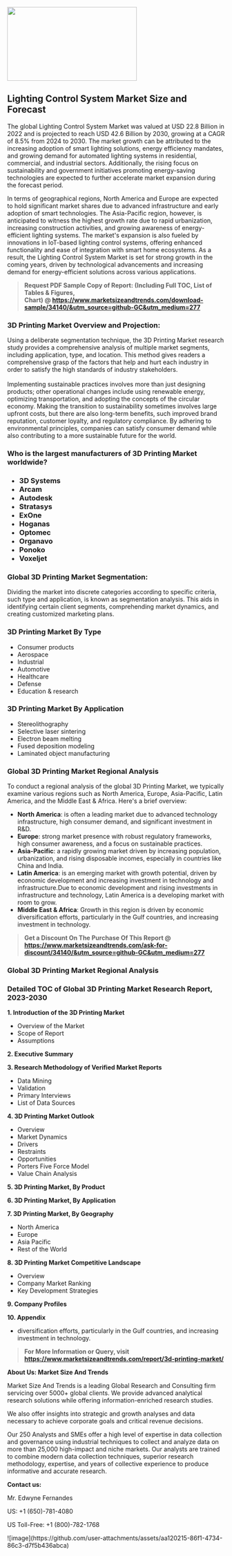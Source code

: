 <p><img class="alignnone size-medium wp-image-20088" src="https://ffe5etoiles.com/wp-content/uploads/2024/12/MST1-300x171.png" alt="" width="300" height="171" /></p><h2>Lighting Control System Market Size and Forecast</h2><p>The global Lighting Control System Market was valued at USD 22.8 Billion in 2022 and is projected to reach USD 42.6 Billion by 2030, growing at a CAGR of 8.5% from 2024 to 2030. The market growth can be attributed to the increasing adoption of smart lighting solutions, energy efficiency mandates, and growing demand for automated lighting systems in residential, commercial, and industrial sectors. Additionally, the rising focus on sustainability and government initiatives promoting energy-saving technologies are expected to further accelerate market expansion during the forecast period.</p><p>In terms of geographical regions, North America and Europe are expected to hold significant market shares due to advanced infrastructure and early adoption of smart technologies. The Asia-Pacific region, however, is anticipated to witness the highest growth rate due to rapid urbanization, increasing construction activities, and growing awareness of energy-efficient lighting systems. The market's expansion is also fueled by innovations in IoT-based lighting control systems, offering enhanced functionality and ease of integration with smart home ecosystems. As a result, the Lighting Control System Market is set for strong growth in the coming years, driven by technological advancements and increasing demand for energy-efficient solutions across various applications.</p></p><blockquote id="" class=""><strong>Request PDF Sample Copy of Report: (Including Full TOC, List of Tables &amp; Figures, Chart)&nbsp;@&nbsp;<strong><a href="https://www.marketsizeandtrends.com/download-sample/34140/&utm_source=github-GC&utm_medium=277" target="_blank">https://www.marketsizeandtrends.com/download-sample/34140/&utm_source=github-GC&utm_medium=277</a></strong></strong></blockquote><h3 id="" class="">3D Printing Market&nbsp;Overview and Projection:</h3><p id="" class="">Using a deliberate segmentation technique, the 3D Printing Market research study provides a comprehensive analysis of multiple market segments, including application, type, and location. This method gives readers a comprehensive grasp of the factors that help and hurt each industry in order to satisfy the high standards of industry stakeholders. <br /> <br />Implementing sustainable practices involves more than just designing products; other operational changes include using renewable energy, optimizing transportation, and adopting the concepts of the circular economy. Making the transition to sustainability sometimes involves large upfront costs, but there are also long-term benefits, such improved brand reputation, customer loyalty, and regulatory compliance. By adhering to environmental principles, companies can satisfy consumer demand while also contributing to a more sustainable future for the world.</p><h3 id="" class="">Who is the largest manufacturers of&nbsp;3D Printing Market worldwide?</h3><h3 class=""><p><ul><li>3D Systems </li><li> Arcam </li><li> Autodesk </li><li> Stratasys </li><li> ExOne </li><li> Hoganas </li><li> Optomec </li><li> Organavo </li><li> Ponoko </li><li> Voxeljet</li></ul></p></h3><h3 id="" class="">Global&nbsp;3D Printing Market Segmentation:</h3><p id="" class="">Dividing the market into discrete categories according to specific criteria, such type and application, is known as segmentation analysis. This aids in identifying certain client segments, comprehending market dynamics, and creating customized marketing plans.</p><h3 id="" class="">3D Printing Market&nbsp;By Type</h3><p><p><ul><li>Consumer products </li><li> Aerospace </li><li> Industrial </li><li> Automotive </li><li> Healthcare </li><li> Defense </li><li> Education & research</p></li></ul></p></p><h3 id="" class="">3D Printing Market&nbsp;By Application</h3><p class=""><p><ul><li>Stereolithography </li><li> Selective laser sintering </li><li> Electron beam melting </li><li> Fused deposition modeling </li><li> Laminated object manufacturing</li></ul></p></p><h3 id="" class="">Global 3D Printing Market Regional Analysis</h3><p id="" class="">To conduct a regional analysis of the global 3D Printing Market, we typically examine various regions such as North America, Europe, Asia-Pacific, Latin America, and the Middle East &amp; Africa. Here's a brief overview:</p><ul><li><strong>North America</strong>: is often a leading market due to advanced technology infrastructure, high consumer demand, and significant investment in R&amp;D.</li><li><strong>Europe</strong>: strong market presence with robust regulatory frameworks, high consumer awareness, and a focus on sustainable practices.</li><li><strong>Asia-Pacific</strong>: a rapidly growing market driven by increasing population, urbanization, and rising disposable incomes, especially in countries like China and India.</li><li><strong>Latin America</strong>: is an emerging market with growth potential, driven by economic development and increasing investment in technology and infrastructure.Due to economic development and rising investments in infrastructure and technology, Latin America is a developing market with room to grow.</li><li><strong>Middle East &amp; Africa</strong>: Growth in this region is driven by economic diversification efforts, particularly in the Gulf countries, and increasing investment in technology.</li></ul><blockquote id="" class=""><strong>Get a Discount On The Purchase Of This Report @ <strong><a href="https://www.marketsizeandtrends.com/ask-for-discount/34140/&utm_source=github-GC&utm_medium=277" target="_blank">https://www.marketsizeandtrends.com/ask-for-discount/34140/&utm_source=github-GC&utm_medium=277</a></strong></strong></blockquote><h3 id="" class="">Global 3D Printing Market Regional Analysis</h3><h3 id="" class="">Detailed TOC of Global 3D Printing Market Research Report, 2023-2030</h3><p id="" class=""><strong>1. Introduction of the 3D Printing Market</strong></p><ul><li>Overview of the Market</li><li>Scope of Report</li><li>Assumptions</li></ul><p id="" class=""><strong>2. Executive Summary</strong></p><p id="" class=""><strong>3. Research Methodology of Verified Market Reports</strong></p><ul><li>Data Mining</li><li>Validation</li><li>Primary Interviews</li><li>List of Data Sources</li></ul><p id="" class=""><strong>4. 3D Printing Market Outlook</strong></p><ul><li>Overview</li><li>Market Dynamics</li><li>Drivers</li><li>Restraints</li><li>Opportunities</li><li>Porters Five Force Model</li><li>Value Chain Analysis</li></ul><p id="" class=""><strong>5. 3D Printing Market, By Product</strong></p><p id="" class=""><strong>6. 3D Printing Market, By Application</strong></p><p id="" class=""><strong>7. 3D Printing Market, By Geography</strong></p><ul><li>North America</li><li>Europe</li><li>Asia Pacific</li><li>Rest of the World</li></ul><p id="" class=""><strong>8. 3D Printing Market Competitive Landscape</strong></p><ul><li>Overview</li><li>Company Market Ranking</li><li>Key Development Strategies</li></ul><p id="" class=""><strong>9. Company Profiles</strong></p><p id="" class=""><strong>10. Appendix</strong></p><ul><li>diversification efforts, particularly in the Gulf countries, and increasing investment in technology.</li></ul><blockquote id="" class=""><strong>For More Information or Query, visit <strong><strong><a href="https://www.marketsizeandtrends.com/report/3d-printing-market/" target="_blank">https://www.marketsizeandtrends.com/report/3d-printing-market/</a></strong></strong></strong></blockquote><p id="" class=""><strong>About Us: Market Size And Trends</strong></p><p id="" class="">Market Size And Trends is a leading Global Research and Consulting firm servicing over 5000+ global clients. We provide advanced analytical research solutions while offering information-enriched research studies.</p><p id="" class="">We also offer insights into strategic and growth analyses and data necessary to achieve corporate goals and critical revenue decisions.</p><p id="" class="">Our 250 Analysts and SMEs offer a high level of expertise in data collection and governance using industrial techniques to collect and analyze data on more than 25,000 high-impact and niche markets. Our analysts are trained to combine modern data collection techniques, superior research methodology, expertise, and years of collective experience to produce informative and accurate research.</p><p id="" class=""><strong>Contact us:</strong></p><p id="" class="">Mr. Edwyne Fernandes</p><p id="" class="">US: +1 (650)-781-4080</p><p id="" class="">US Toll-Free: +1 (800)-782-1768</p>
![image](https://github.com/user-attachments/assets/aa120215-86f1-4734-86c3-d7f5b436abca)
